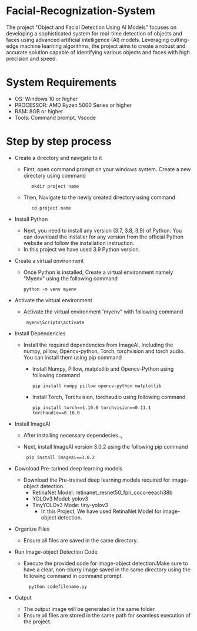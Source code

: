 # Facial-Recognization-System
The project "Object and Facial Detection Using AI Models" focuses on developing a sophisticated system for real-time detection of objects and faces using advanced artificial intelligence (AI) models. Leveraging cutting-edge machine learning algorithms, the project aims to create a robust and accurate solution capable of identifying various objects and faces with high precision and speed.

# System Requirements
 - OS: Windows 10 or higher
 - PROCESSOR: AMD Ryzen 5000 Series or higher
 - RAM: 8GB or higher
 - Tools: Command prompt, Vscode

# Step by step process
 - Create a directory and navigate to it
   - First, open command prompt on your windows system. Create a new directory using command

            mkdir project name
     
   - Then, Navigate to the newly created directory using command
   
            cd project name


 - Install Python
    - Next, you need to install any version (3.7, 3.8, 3.9) of Python. You can download the installer for any version from the official Python website and follow the installation instruction.
    - In this project we have used 3.9 Python version.


 - Create a virtual environment
    - Once Python is installed, Create a virtual environment namely "Myenv" using the following command
  
          python -m venv myenv

      

 - Activate the  virtual environment
    - Activate the virtual environment 'myenv" with following command

           myenv\Scripts\activate


 - Install Dependencies
    - Install the required dependencies from ImageAI, Including the numpy, pillow, Opencv-python, Torch, torchvision and torch audio. You can install them using pip command
       - Install Numpy, Pillow, matplotlib and Opencv-Python using following command

             pip install numpy pillow opencv-python matplotlib

       - Install Torch, Torchvision, torchaudio using following command

             pip install torch==1.10.0 torchvision==0.11.1 torchaudio==0.10.0


 - Install ImageAI
    - After installing necessary dependecies..,
    - Next, install ImageAI version 3.0.2 using the following pip command

           pip install imageai==3.0.2


 - Download Pre-tarined deep learning models
    - Download the Pre-trained deep learning models required for image-object detection.
       - RetinaNet Model: retinanet_resnet50_fpn_coco-eeach38b
       - YOLOv3 Model: yolov3
       - TinyYOLOv3 Mode: tiny-yolov3
           -  In this Project, We have used RetinaNet Model for image-object detection.

 - Organize Files
    - Ensure all files are saved in the same directory.

 - Run Image-object Detection Code
    - Execute the provided code for image-object detection.Make sure to have a clear, non-blurry image saved in the same directory using the following command in command prompt.
  
            python codefilename.py

 - Output
    - The output image will be generated in the same folder.
    - Ensure all files are stored in the same path for seamless execution of the project.
